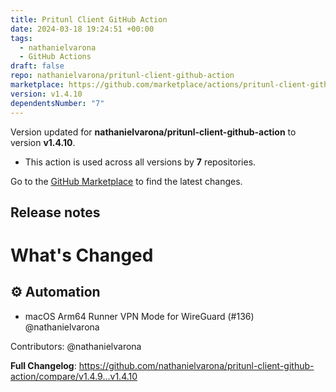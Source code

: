 ```yaml
---
title: Pritunl Client GitHub Action
date: 2024-03-18 19:24:51 +00:00
tags:
  - nathanielvarona
  - GitHub Actions
draft: false
repo: nathanielvarona/pritunl-client-github-action
marketplace: https://github.com/marketplace/actions/pritunl-client-github-action
version: v1.4.10
dependentsNumber: "7"
---
```



Version updated for **nathanielvarona/pritunl-client-github-action** to version **v1.4.10**.
- This action is used across all versions by **7** repositories.

Go to the [GitHub Marketplace](https://github.com/marketplace/actions/pritunl-client-github-action) to find the latest changes.

## Release notes

# What's Changed

## ⚙️ Automation

* macOS Arm64 Runner VPN Mode for WireGuard (#136) @nathanielvarona

Contributors: @nathanielvarona

**Full Changelog**: https://github.com/nathanielvarona/pritunl-client-github-action/compare/v1.4.9...v1.4.10

